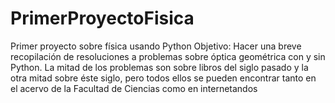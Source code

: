 ﻿# PrimerProyectoFisica
Primer proyecto sobre física usando Python
Objetivo: Hacer una breve recopilación de resoluciones a problemas sobre óptica geométrica con y sin Python. La mitad de los problemas son sobre libros del siglo pasado y la otra mitad sobre éste siglo, pero todos ellos se pueden encontrar tanto en el acervo de la Facultad de Ciencias como en internetandos
